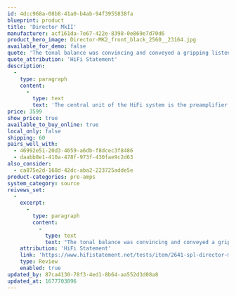 ```yaml
---
id: 4dcc968a-08b8-41a0-b4ab-94f3955838fa
blueprint: product
title: 'Director MkII'
manufacturer: acf161da-7e67-422e-8398-0e869e7d70d6
product_hero_image: Director-MK2_front_black_2560__23164.jpg
available_for_demo: false
quote: 'The tonal balance was convincing and conveyed a gripping listening experience, characterized by many details in the voice and again and again surprising fine dynamics.'
quote_attribution: 'HiFi Statement'
description:
  -
    type: paragraph
    content:
      -
        type: text
        text: 'The central unit of the HiFi system is the preamplifier. With remote source selection and volume control, tape monitor path, retro-look-VU-meters, premium DA-converter and the all superior VOLTAiR technology, the Director Mk2 caters for musical blockbusters.'
price: 3599
show_price: true
available_to_buy_online: true
local_only: false
shipping: 60
pairs_well_with:
  - 46992e51-20d3-4659-a6db-f8dcec3f8486
  - daabb8e1-410a-478f-973f-430fae9c2d63
also_consider:
  - ca875e2d-168d-42dc-aba2-223725adde5e
product-categories: pre-amps
system_category: source
reivews_set:
  -
    excerpt:
      -
        type: paragraph
        content:
          -
            type: text
            text: "The tonal balance was convincing and conveyed a gripping listening experience, characterized by many details in the voice and again and again surprising fine dynamics.\_"
    attribution: 'HiFi Statement'
    link: 'https://www.hifistatement.net/tests/item/2641-spl-director-mk2'
    type: Review
    enabled: true
updated_by: 87ca4130-78f3-4ed1-8b64-aa552d3d08a8
updated_at: 1677703896
---
```

